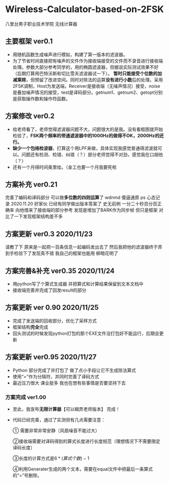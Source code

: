 # Wireless-Calculator-based-on-2FSK
八里台男子职业技术学院 无线计算器 
## 主要框架 ver0.1
* 用随机函数生成噪声进行模拟，构建了第一版本的滤波器。
* 为了节省时间直接把有噪声的文件作为接收端接受的文件而不录音进行接收端处理。参数大部分参考同学的，用的椭圆滤波器，但据说实际测试效果不好（后期打算用巴特沃斯和切比雪夫滤波器试一下）。
**暂时只能接受个位数的加减乘除**，但预留了改进空间。同时对除法的运算**没有进行小数**后的处理。采用2FSK调制，Host为发送端，Receiver是接收端（无噪声情况）接受，noise是叠加噪声情况的接受，test是译码部分。getnum1、getnum2、getopt分别是获取操作数和操作符函数。
## 方案修改 ver0.2
* 给老师看了，老师觉得滤波器问题不大，问题很大的是我。没有看框图就开始检验了，**FSK两个频率的带通滤波器中的1000Hz的做得不OK，2000Hz的还行。**
* **缺少一个包络检波器**，打算这个用LPF来做，具体实现我感觉普通得滤波就可以。问题还有检测、检错、纠错（？）部分老师觉得不对劲，感觉我在口胡他（？）
* 还有一个月得时间奥里给。（金工也要一个月我要死啦
## 方案补充 ver0.21
完善了编码和译码部分 可以做**多位数的四则运算**了 wdnmd 傻逼通原
ps 心态记录 2020.11.20
好家伙 已经有同学做出版本答案了 史无前例 一分二十秒百分百正确率 向他借来了接收端的部分参考 发现是增加了BARK作为同步帧 但只是框架 对比了一下发现框架结构差不多
## 方案更新 ver0.3 2020/11/23
请教了下 原来是一起把一百条信息一起编码发出去了 然后我把他的滤波器终于弄到手检验下了发现真不错 我自己的框架也能用 柳暗花明了
## 方案完善&补充 ver0.35 2020/11/24
* 用python写了个算式生成器 并把算式和计算结果保留到文本文档中
* 接收端完善并完成了回发result的部分
## 方案更新 ver 0.90 2020/11/25
* 完成了发送端的回收部分，优化了采样方式
* 框架结构**完全**完成
* 回头测试的时候发现python打包的那个EXE文件没打包好不能运行，后期会更新

## 方案更新 ver0.95 2020/11/27

* Python 部分完成了并打包了 做了点小手段让它不生成除法算式
* 使用“=”作为分隔符，并同时完善了译码方式
* 最近压力很大 课业挺多 我也在想有些事情是否要坚持下去

### 方案完成 ver1.00

* 至此，我宣布**无限计算器**【可以糊弄老师版本】 完成！

* 代码已经完善，通过了实测但有几点需要注意：

  ① 需要非常非常安静（风扇噪音不能过大）

  ②接收端需要对译码得到的算式长度进行长度规范（理想情况下不需要限定译码长度）

  ③长度的计算方式是$6*(算式个数)-1$

  ④利用Generater生成的两个文本，需要在equal文件中把最后一条算式的“=”号删除。

  